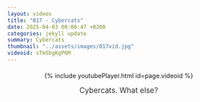 ```yaml
---
layout: videos
title: "017 - Cybercats"
date: 2025-04-03 00:00:47 +0200
categories: jekyll update
summary: Cybercats
thumbnail: "../assets/images/017vid.jpg"
videoid: sTm5bgKgP6M
---
```


<div style="text-align: center; margin-top: 20px;">
  {% include youtubePlayer.html id=page.videoid %}
  <p style="margin-top: 15px; font-size: 1.2em; color: #333;">
    Cybercats. What else?
  </p>
</div>
